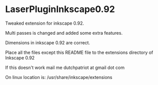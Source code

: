 # LaserPluginInkscape0.92
Tweaked extension for inkscape 0.92.

Multi passes is changed and added some extra features.

Dimensions in inkscape 0.92 are correct.

Place all the files except this README file to the extensions directory of Inkscape 0.92

If this doesn't work mail me dutchpatriot at gmail dot com

On linux location is:
/usr/share/inkscape/extensions



